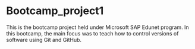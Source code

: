 # Bootcamp_project1

This is the bootcamp project held under Microsoft SAP Edunet program.
In this bootcamp, the main focus was to teach how to control versions of software using Git and GitHub.
